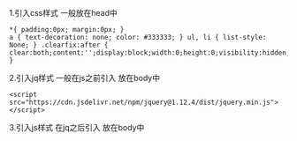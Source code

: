 1.引入css样式 一般放在head中

```
*{ padding:0px; margin:0px; }
a { text-decoration: none; color: #333333; } ul, li { list-style: None; } .clearfix:after { clear:both;content:'';display:block;width:0;height:0;visibility:hidden; }
```

2.引入jq样式  一般在js之前引入 放在body中

```
<script src="https://cdn.jsdelivr.net/npm/jquery@1.12.4/dist/jquery.min.js"></script>
```

3.引入js样式  在jq之后引入 放在body中

